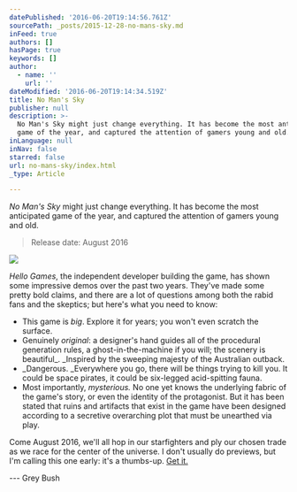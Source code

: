 ```yaml
---
datePublished: '2016-06-20T19:14:56.761Z'
sourcePath: _posts/2015-12-28-no-mans-sky.md
inFeed: true
authors: []
hasPage: true
keywords: []
author:
  - name: ''
    url: ''
dateModified: '2016-06-20T19:14:34.519Z'
title: No Man's Sky
publisher: null
description: >-
  No Man's Sky might just change everything. It has become the most anticipated
  game of the year, and captured the attention of gamers young and old.
inLanguage: null
inNav: false
starred: false
url: no-mans-sky/index.html
_type: Article

---
```

_No Man's Sky_ might just change everything. It has become the most anticipated game of the year, and captured the attention of gamers young and old.

> Release date: August 2016

![](https://s3-us-west-2.amazonaws.com/the-grid-img/p/825b1158e5cb28d03569b09d7ddc4e7d18771598.jpg)

_Hello Games_, the independent developer building the game, has shown some impressive demos over the past two years. They've made some pretty bold claims, and there are a lot of questions among both the rabid fans and the skeptics; but here's what you need to know:

* This game is _big_. Explore it for years; you won't even scratch the surface.
* Genuinely _original_: a designer's hand guides all of the procedural generation rules, a ghost-in-the-machine if you will; the scenery is beautiful_. _Inspired by the sweeping majesty of the Australian outback.
* _Dangerous. _Everywhere you go, there will be things trying to kill you. It could be space pirates, it could be six-legged acid-spitting fauna.
* Most importantly, _mysterious._ No one yet knows the underlying fabric of the game's story, or even the identity of the protagonist. But it has been stated that ruins and artifacts that exist in the game have been designed according to a secretive overarching plot that must be unearthed via play.

Come August 2016, we'll all hop in our starfighters and ply our chosen trade as we race for the center of the universe. I don't usually do previews, but I'm calling this one early: it's a thumbs-up. [Get it.][0]

--- Grey Bush

[0]: http://nomanssky.com/